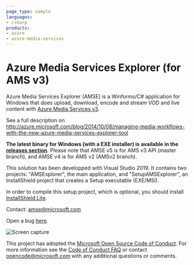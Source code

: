 ```yaml
---
page_type: sample
languages:
- csharp
products:
- azure
- azure-media-services
---
```


# Azure Media Services Explorer (for AMS v3)
Azure Media Services Explorer (AMSE) is a Winforms/C# application for Windows that does upload, download, encode and stream VOD and live content with [Azure Media Services v3](https://azure.microsoft.com/en-us/services/media-services/).

See a full description on http://azure.microsoft.com/blog/2014/10/08/managing-media-workflows-with-the-new-azure-media-services-explorer-tool

**The latest binary for Windows (with a EXE installer) is available in the [releases section](https://github.com/Azure/Azure-Media-Services-Explorer/releases)**. Please note that AMSE v5 is for AMS v3 API (master branch), and AMSE v4 is for AMS v2 (AMSv2 branch).

This solution has been developped with Visual Studio 2019. It contains two projects: "AMSExplorer", the main application, and "SetupAMSExplorer", an InstallShield project that creates a Setup executable (EXE/MSI).

In order to compile this setup project, which is optional, you should install [InstallShield Lite](https://marketplace.visualstudio.com/items?itemName=Flexera-InstallShield-Lite.InstallShield2018Lite).

Contact: amse@microsoft.com

Open a bug [here](https://github.com/Azure/Azure-Media-Services-Explorer/issues/new).

![Screen capture](https://user-images.githubusercontent.com/8104205/62124836-8de1c700-b2cb-11e9-9cdd-d5946dd254cd.png)

This project has adopted the [Microsoft Open Source Code of Conduct](https://opensource.microsoft.com/codeofconduct/). For more information see the [Code of Conduct FAQ](https://opensource.microsoft.com/codeofconduct/faq/) or contact [opencode@microsoft.com](mailto:opencode@microsoft.com) with any additional questions or comments.
